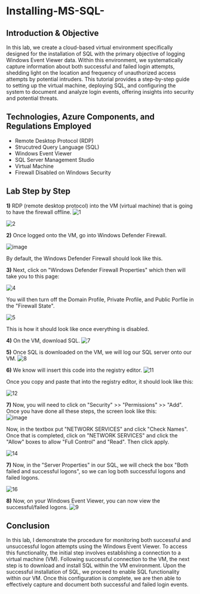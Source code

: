 # Installing-MS-SQL-
Introduction & Objective 
- 
In this lab, we create a cloud-based virtual environment specifically designed for the installation of SQL with the primary objective of logging Windows Event Viewer data. Within this environment, we systematically capture information about both successful and failed login attempts, shedding light on the location and frequency of unauthorized access attempts by potential intruders. This tutorial provides a step-by-step guide to setting up the virtual machine, deploying SQL, and configuring the system to document and analyze login events, offering insights into security and potential threats.

Technologies, Azure Components, and Regulations Employed
- 
- Remote Desktop Protocol (RDP)
- Strucutred Query Language (SQL)
- Windows Event Viewer
- SQL Server Management Studio
- Virtual Machine
- Firewall Disabled on Windows Security

Lab Step by Step
- 
**1)** RDP (remote desktop protocol) into the VM (virtual machine) that is going to have the firewall offline. 
![1](https://github.com/bmpwrr/Installing-MS-SQL-/assets/144153997/a34ac16c-1978-4c2e-b40b-3aa2b4ba72c3)

![2](https://github.com/bmpwrr/Installing-MS-SQL-/assets/144153997/f871f79d-ab42-45f3-a190-2d8aac627ae9)

**2)** Once logged onto the VM, go into Windows Defender Firewall.

![image](https://github.com/bmpwrr/Installing-MS-SQL-/assets/144153997/b8bbbcce-ade9-4f2c-b977-c29a8d794bf0)

By default, the Windows Defender Firewall should look like this.


**3)** Next, click on "Windows Defender Firewall Properties" which then will take you to this page:

![4](https://github.com/bmpwrr/Installing-MS-SQL-/assets/144153997/ae2a0e6f-f20c-4db7-97a5-5404508799b8)

You will then turn off the Domain Profile, Private Profile, and Public Porfile in the "Firewall State".


![5](https://github.com/bmpwrr/Installing-MS-SQL-/assets/144153997/ae5e5d49-7129-470c-9b53-d7ec4f0ad601)

This is how it should look like once everything is disabled.

**4)** On the VM, download SQL.
![7](https://github.com/bmpwrr/Installing-MS-SQL-/assets/144153997/5d614338-8762-4624-866e-58025c5e3053)

**5)** Once SQL is downloaded on the VM, we will log our SQL server onto our VM.
![8](https://github.com/bmpwrr/Installing-MS-SQL-/assets/144153997/d01ef28a-5505-4ba1-b6a3-f9bcf579e145)

**6)** We know will insert this code into the registry editor. 
![11](https://github.com/bmpwrr/Installing-MS-SQL-/assets/144153997/548669c5-59b2-4cde-9f45-8e06049c99bf)


Once you copy and paste that into the registry editor, it should look like this:


![12](https://github.com/bmpwrr/Installing-MS-SQL-/assets/144153997/f2d7f054-b6ac-4516-b979-00d34777d53d)

**7)** Now, you will need to click on "Security" >> "Permissions" >> "Add". Once you have done all these steps, the screen look like this:  
![image](https://github.com/bmpwrr/Installing-MS-SQL-/assets/144153997/97e8b08d-07ed-43c1-bd21-e25a0a0d71eb)


Now, in the textbox put "NETWORK SERVICES" and click "Check Names". Once that is completed, click on "NETWORK SERVICES" and click the "Allow" boxes to allow "Full Control" and "Read". Then click apply. 


![14](https://github.com/bmpwrr/Installing-MS-SQL-/assets/144153997/6df82153-dc40-468b-95aa-953f350d4d2d)

**7)** Now, in the "Server Properties" in our SQL, we will check the box "Both failed and successful logons", so we can log both successful logons and failed logons.


![16](https://github.com/bmpwrr/Installing-MS-SQL-/assets/144153997/aee3fda9-009b-4235-ae8c-13341af1a1f4)



**8)** Now, on your Windows Event Viewer, you can now view the successful/failed logons. 
![9](https://github.com/bmpwrr/Installing-MS-SQL-/assets/144153997/7e305372-94fe-4d3c-a567-0bcdca28b75a)

Conclusion
-
In this lab, I demonstrate the procedure for monitoring both successful and unsuccessful logon attempts using the Windows Event Viewer. To access this functionality, the initial step involves establishing a connection to a virtual machine (VM). Following successful connection to the VM, the next step is to download and install SQL within the VM environment. Upon the successful installation of SQL, we proceed to enable SQL functionality within our VM. Once this configuration is complete, we are then able to effectively capture and document both successful and failed login events.














